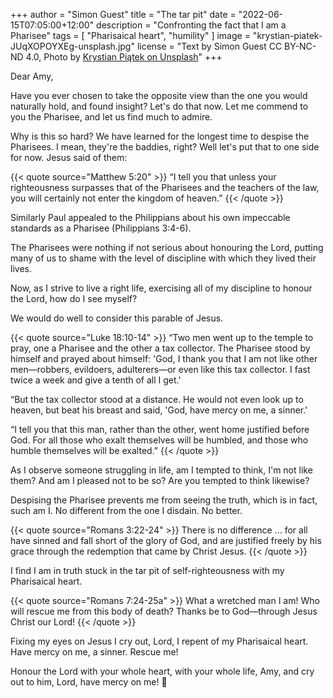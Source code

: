 +++
author = "Simon Guest"
title = "The tar pit"
date = "2022-06-15T07:05:00+12:00"
description = "Confronting the fact that I am a Pharisee"
tags = [ "Pharisaical heart", "humility" ]
image = "krystian-piatek-JUqXOPOYXEg-unsplash.jpg"
license = "Text by Simon Guest CC BY-NC-ND 4.0, Photo by [Krystian Piątek on Unsplash](https://unsplash.com/photos/JUqXOPOYXEg)"
+++

Dear Amy,

Have you ever chosen to take the opposite view than the one you would naturally hold, and found insight? Let's do that now. Let me commend to you the Pharisee, and let us find much to admire.

Why is this so hard? We have learned for the longest time to despise the Pharisees. I mean, they're the baddies, right? Well let's put that to one side for now. Jesus said of them:

{{< quote source="Matthew 5:20" >}}
“I tell you that unless your righteousness surpasses that of the Pharisees and the teachers of the law, you will certainly not enter the kingdom of heaven.”
{{< /quote >}}

Similarly Paul appealed to the Philippians about his own impeccable standards as a Pharisee (Philippians 3:4-6).

The Pharisees were nothing if not serious about honouring the Lord, putting many of us to shame with the level of discipline with which they lived their lives.

Now, as I strive to live a right life, exercising all of my discipline to honour the Lord, how do I see myself?

We would do well to consider this parable of Jesus.

{{< quote source="Luke 18:10-14" >}}
“Two men went up to the temple to pray, one a Pharisee and the other a tax collector. The Pharisee stood by himself and prayed about himself: 'God, I thank you that I am not like other men—robbers, evildoers, adulterers—or even like this tax collector. I fast twice a week and give a tenth of all I get.'

“But the tax collector stood at a distance. He would not even look up to heaven, but beat his breast and said, 'God, have mercy on me, a sinner.'

“I tell you that this man, rather than the other, went home justified before God. For all those who exalt themselves will be humbled, and those who humble themselves will be exalted.”
{{< /quote >}}

As I observe someone struggling in life, am I tempted to think, I'm not like them?  And am I pleased not to be so?  Are you tempted to think likewise?

Despising the Pharisee prevents me from seeing the truth, which is in fact, such am I. No different from the one I disdain. No better.

{{< quote source="Romans 3:22-24" >}}
There is no difference ... for all have sinned and fall short of the glory of God, and are justified freely by his grace through the redemption that came by Christ Jesus.
{{< /quote >}}

I find I am in truth stuck in the tar pit of self-righteousness with my Pharisaical heart.

{{< quote source="Romans 7:24-25a" >}}
What a wretched man I am! Who will rescue me from this body of death? Thanks be to God—through Jesus Christ our Lord!
{{< /quote >}}

Fixing my eyes on Jesus I cry out, Lord, I repent of my Pharisaical heart. Have mercy on me, a sinner. Rescue me!

Honour the Lord with your whole heart, with your whole life, Amy, and cry out to him, Lord, have mercy on me! 🙏
